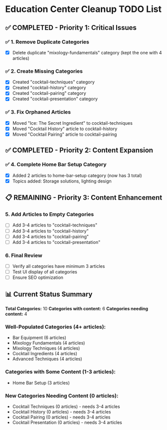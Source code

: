 # Education Center Cleanup TODO List

## ✅ COMPLETED - Priority 1: Critical Issues

### ✅ 1. Remove Duplicate Categories
- [x] Delete duplicate "mixology-fundamentals" category (kept the one with 4 articles)

### ✅ 2. Create Missing Categories
- [x] Created "cocktail-techniques" category 
- [x] Created "cocktail-history" category
- [x] Created "cocktail-pairing" category
- [x] Created "cocktail-presentation" category

### ✅ 3. Fix Orphaned Articles
- [x] Moved "Ice: The Secret Ingredient" to cocktail-techniques
- [x] Moved "Cocktail History" article to cocktail-history
- [x] Moved "Cocktail Pairing" article to cocktail-pairing

## ✅ COMPLETED - Priority 2: Content Expansion

### ✅ 4. Complete Home Bar Setup Category
- [x] Added 2 articles to home-bar-setup category (now has 3 total)
- [x] Topics added: Storage solutions, lighting design

## 📋 REMAINING - Priority 3: Content Enhancement

### 5. Add Articles to Empty Categories
- [ ] Add 3-4 articles to "cocktail-techniques"
- [ ] Add 3-4 articles to "cocktail-history"
- [ ] Add 3-4 articles to "cocktail-pairing"
- [ ] Add 3-4 articles to "cocktail-presentation"

### 6. Final Review
- [ ] Verify all categories have minimum 3 articles
- [ ] Test UI display of all categories
- [ ] Ensure SEO optimization

## 📊 Current Status Summary

**Total Categories:** 10
**Categories with content:** 6
**Categories needing content:** 4

### Well-Populated Categories (4+ articles):
- Bar Equipment (6 articles)
- Mixology Fundamentals (4 articles)
- Mixology Techniques (4 articles)
- Cocktail Ingredients (4 articles)
- Advanced Techniques (4 articles)

### Categories with Some Content (1-3 articles):
- Home Bar Setup (3 articles)

### New Categories Needing Content (0 articles):
- Cocktail Techniques (0 articles) - needs 3-4 articles
- Cocktail History (0 articles) - needs 3-4 articles
- Cocktail Pairing (0 articles) - needs 3-4 articles
- Cocktail Presentation (0 articles) - needs 3-4 articles
